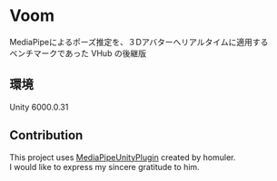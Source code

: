 # Voom

MediaPipeによるポーズ推定を、３Dアバターへリアルタイムに適用する  
ベンチマークであった VHub の後継版  

## 環境

Unity 6000.0.31  

## Contribution

This project uses [MediaPipeUnityPlugin](https://github.com/homuler/MediaPipeUnityPlugin) created by homuler.  
I would like to express my sincere gratitude to him.
